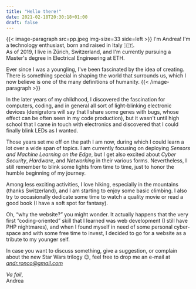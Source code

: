 ```yaml
---
title: "Hello there!"
date: 2021-02-18T20:30:18+01:00
draft: false
---
```



{{< image-paragraph src=pp.jpeg img-size=33 side=left >}}
I'm Andrea! I'm a technology enthusiast, born and raised in Italy :it:.\
As of 2019, I live in Zürich, Switzerland, and I'm currently pursuing a Master's degree in Electrical Engineering at ETH.

Ever since I was a youngling, I've been fascinated by the idea of creating. There is something special in shaping the world that surrounds us, which I now believe is one of the many definitions of humanity.
{{< /image-paragraph >}}

In the later years of my childhood, I discovered the fascination for computers, coding, and in general all sort of light-blinking electronic devices (denigrators will say that I share some genes with bugs, whose effect can be often seen in my code production), but it wasn't until high school that I came in touch with electronics and discovered that I could finally blink LEDs as I wanted.

Those years set me off on the path I am now, during which I could learn a lot over a wide span of topics. I am currently focusing on deploying *Sensors and Machine Learning on the Edge*, but I get also excited about *Cyber Security*, *Hardware*, and *Networking* in their various forms. Nevertheless, I still remember to blink some lights from time to time, just to honor the humble beginning of my journey.

Among less exciting activities, I love hiking, especially in the mountains (thanks Switzerland), and I am starting to enjoy some basic climbing. I also try to occasionally dedicate some time to watch a quality movie or read a good book (I have a soft spot for fantasy).

Oh, “why the website?” you might wonder. It actually happens that the very first “coding-oriented” skill that I learned was web development (I still have PHP nightmares), and when I found myself in need of some personal cyber-space and with some free time to invest, I decided to go for a website as a tribute to my younger self.

In case you want to discuss something, give a suggestion, or complain about the new Star Wars trilogy :wink:, feel free to drop me an e-mail at *andr.ronco@gmail.com*

*Va fail*,\
Andrea
